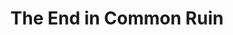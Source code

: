 --- 
title: "The End in Common Ruin"
publishdate: "2019-3-12T16:48:46+02:00"
src: "https://365manga.net/manga/the-end-in-common-ruin"
image: "https://data.365manga.net/images/thumbnails/24703-the-end-in-common-ruin.jpg"
description: "A story about two twins..."
---